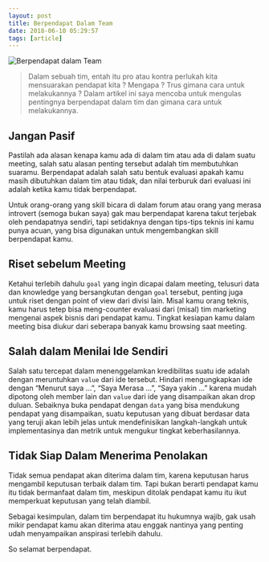 ```yaml
---
layout: post
title: Berpendapat Dalam Team
date: 2018-06-10 05:29:57
tags: [article]
---
```


![Berpendapat dalam Team](https://source.unsplash.com/5QgIuuBxKwM/800x500 "Berpendapat dalam Team")

> Dalam sebuah tim, entah itu pro atau kontra perlukah kita mensuarakan pendapat kita ? Mengapa ? Trus gimana cara untuk melakukannya ? Dalam artikel ini saya mencoba untuk mengulas pentingnya berpendapat dalam tim dan gimana cara untuk melakukannya.

## Jangan Pasif

Pastilah ada alasan kenapa kamu ada di dalam tim atau ada di dalam suatu meeting, salah satu alasan penting tersebut adalah tim membutuhkan suaramu. Berpendapat adalah salah satu bentuk evaluasi apakah kamu masih dibutuhkan dalam tim atau tidak, dan nilai terburuk dari evaluasi ini adalah ketika kamu tidak berpendapat.

Untuk orang-orang yang skill bicara di dalam forum atau orang yang merasa introvert (semoga bukan saya) gak mau berpendapat karena takut terjebak oleh pendapatnya sendiri, tapi setidaknya dengan tips-tips teknis ini kamu punya acuan, yang bisa digunakan untuk mengembangkan skill berpendapat kamu.
<!-- more -->

## Riset sebelum Meeting

Ketahui terlebih dahulu `goal` yang ingin dicapai dalam meeting, telusuri data dan knowledge yang bersangkutan dengan `goal` tersebut, penting juga untuk riset dengan point of view dari divisi lain. Misal kamu orang teknis, kamu harus tetep bisa meng-counter evaluasi dari (misal) tim marketing mengenai aspek bisnis dari pendapat kamu. Tingkat kesiapan kamu dalam meeting bisa diukur dari seberapa banyak kamu browsing saat meeting.

## Salah dalam Menilai Ide Sendiri

Salah satu tercepat dalam menenggelamkan kredibilitas suatu ide adalah dengan meruntuhkan `value` dari ide tersebut. Hindari mengungkapkan ide dengan “Menurut saya …”, “Saya Merasa …”, “Saya yakin …” karena mudah dipotong oleh member lain dan `value` dari ide yang disampaikan akan drop duluan. Sebaiknya buka pendapat dengan `data` yang bisa mendukung pendapat yang disampaikan, suatu keputusan yang dibuat berdasar data yang teruji akan lebih jelas untuk mendefinisikan langkah-langkah untuk implementasinya dan metrik untuk mengukur tingkat keberhasilannya. 

## Tidak Siap Dalam Menerima Penolakan

Tidak semua pendapat akan diterima dalam tim, karena keputusan harus mengambil keputusan terbaik dalam tim. Tapi bukan berarti pendapat kamu itu tidak bermanfaat dalam tim, meskipun ditolak pendapat kamu itu ikut memperkuat keputusan yang telah diambil.

Sebagai kesimpulan, dalam tim berpendapat itu hukumnya wajib, gak usah mikir pendapat kamu akan diterima atau enggak nantinya yang penting udah menyampaikan anspirasi terlebih dahulu. 

So selamat berpendapat.